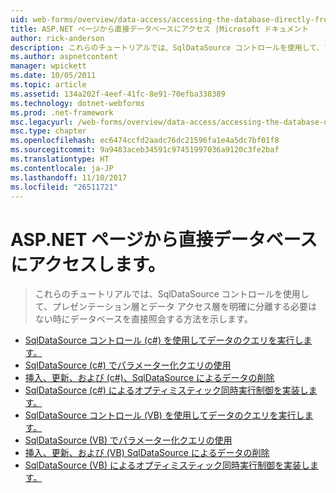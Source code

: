 ```yaml
---
uid: web-forms/overview/data-access/accessing-the-database-directly-from-an-aspnet-page/index
title: ASP.NET ページから直接データベースにアクセス |Microsoft ドキュメント
author: rick-anderson
description: これらのチュートリアルでは、SqlDataSource コントロールを使用して、プレゼンテーション層とデータを明確に分離する必要はない時にデータベースを直接照会する方法を表示しています.
ms.author: aspnetcontent
manager: wpickett
ms.date: 10/05/2011
ms.topic: article
ms.assetid: 134a202f-4eef-41fc-8e91-70efba338389
ms.technology: dotnet-webforms
ms.prod: .net-framework
msc.legacyurl: /web-forms/overview/data-access/accessing-the-database-directly-from-an-aspnet-page
msc.type: chapter
ms.openlocfilehash: ec6474ccfd2aadc76dc21596fa1e4a5dc7bf01f8
ms.sourcegitcommit: 9a9483aceb34591c97451997036a9120c3fe2baf
ms.translationtype: HT
ms.contentlocale: ja-JP
ms.lasthandoff: 11/10/2017
ms.locfileid: "26511721"
---
```

<a name="accessing-the-database-directly-from-an-aspnet-page"></a>ASP.NET ページから直接データベースにアクセスします。
====================
> これらのチュートリアルでは、SqlDataSource コントロールを使用して、プレゼンテーション層とデータ アクセス層を明確に分離する必要はない時にデータベースを直接照会する方法を示します。


- [SqlDataSource コントロール (c#) を使用してデータのクエリを実行します。](querying-data-with-the-sqldatasource-control-cs.md)
- [SqlDataSource (c#) でパラメーター化クエリの使用](using-parameterized-queries-with-the-sqldatasource-cs.md)
- [挿入、更新、および (c#)、SqlDataSource によるデータの削除](inserting-updating-and-deleting-data-with-the-sqldatasource-cs.md)
- [SqlDataSource (c#) によるオプティミスティック同時実行制御を実装します。](implementing-optimistic-concurrency-with-the-sqldatasource-cs.md)
- [SqlDataSource コントロール (VB) を使用してデータのクエリを実行します。](querying-data-with-the-sqldatasource-control-vb.md)
- [SqlDataSource (VB) でパラメーター化クエリの使用](using-parameterized-queries-with-the-sqldatasource-vb.md)
- [挿入、更新、および (VB) SqlDataSource によるデータの削除](inserting-updating-and-deleting-data-with-the-sqldatasource-vb.md)
- [SqlDataSource (VB) によるオプティミスティック同時実行制御を実装します。](implementing-optimistic-concurrency-with-the-sqldatasource-vb.md)
